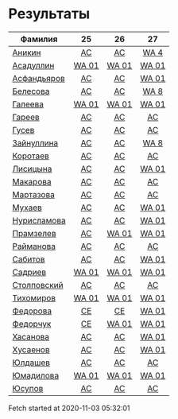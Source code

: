 # Результаты
Фамилия | 25| 26| 27
---|:---:|:---:|:---:
[Аникин](Аникин/README.md)  | [AC](Аникин/25.md) | [AC](Аникин/26.md) | [WA 4](Аникин/27.md)
[Асадуллин](Асадуллин/README.md)  | [WA 01](Асадуллин/25.md) | [WA 01](Асадуллин/26.md) | [WA 01](Асадуллин/27.md)
[Асфандьяров](Асфандьяров/README.md)  | [AC](Асфандьяров/25.md) | [AC](Асфандьяров/26.md) | [WA 01](Асфандьяров/27.md)
[Белесова](Белесова/README.md)  | [AC](Белесова/25.md) | [AC](Белесова/26.md) | [WA 8](Белесова/27.md)
[Галеева](Галеева/README.md)  | [WA 01](Галеева/25.md) | [WA 01](Галеева/26.md) | [WA 01](Галеева/27.md)
[Гареев](Гареев/README.md)  | [AC](Гареев/25.md) | [AC](Гареев/26.md) | [AC](Гареев/27.md)
[Гусев](Гусев/README.md)  | [AC](Гусев/25.md) | [AC](Гусев/26.md) | [AC](Гусев/27.md)
[Зайнуллина](Зайнуллина/README.md)  | [AC](Зайнуллина/25.md) | [AC](Зайнуллина/26.md) | [WA 8](Зайнуллина/27.md)
[Коротаев](Коротаев/README.md)  | [AC](Коротаев/25.md) | [AC](Коротаев/26.md) | [AC](Коротаев/27.md)
[Лисицына](Лисицына/README.md)  | [AC](Лисицына/25.md) | [AC](Лисицына/26.md) | [WA 01](Лисицына/27.md)
[Макарова](Макарова/README.md)  | [AC](Макарова/25.md) | [AC](Макарова/26.md) | [AC](Макарова/27.md)
[Мартазова](Мартазова/README.md)  | [AC](Мартазова/25.md) | [AC](Мартазова/26.md) | [AC](Мартазова/27.md)
[Мухаев](Мухаев/README.md)  | [AC](Мухаев/25.md) | [AC](Мухаев/26.md) | [WA 01](Мухаев/27.md)
[Нурисламова](Нурисламова/README.md)  | [AC](Нурисламова/25.md) | [AC](Нурисламова/26.md) | [WA 01](Нурисламова/27.md)
[Прамзелев](Прамзелев/README.md)  | [AC](Прамзелев/25.md) | [WA 01](Прамзелев/26.md) | [WA 01](Прамзелев/27.md)
[Райманова](Райманова/README.md)  | [AC](Райманова/25.md) | [AC](Райманова/26.md) | [AC](Райманова/27.md)
[Сабитов](Сабитов/README.md)  | [AC](Сабитов/25.md) | [AC](Сабитов/26.md) | [WA 01](Сабитов/27.md)
[Садриев](Садриев/README.md)  | [WA 01](Садриев/25.md) | [WA 01](Садриев/26.md) | [WA 01](Садриев/27.md)
[Столповский](Столповский/README.md)  | [AC](Столповский/25.md) | [AC](Столповский/26.md) | [AC](Столповский/27.md)
[Тихомиров](Тихомиров/README.md)  | [WA 01](Тихомиров/25.md) | [WA 01](Тихомиров/26.md) | [WA 01](Тихомиров/27.md)
[Федорова](Федорова/README.md)  | [CE](Федорова/25.md) | [CE](Федорова/26.md) | [WA 01](Федорова/27.md)
[Федорчук](Федорчук/README.md)  | [CE](Федорчук/25.md) | [WA 01](Федорчук/26.md) | [WA 01](Федорчук/27.md)
[Хасанова](Хасанова/README.md)  | [AC](Хасанова/25.md) | [AC](Хасанова/26.md) | [WA 01](Хасанова/27.md)
[Хусаенов](Хусаенов/README.md)  | [AC](Хусаенов/25.md) | [AC](Хусаенов/26.md) | [WA 01](Хусаенов/27.md)
[Юлдашев](Юлдашев/README.md)  | [AC](Юлдашев/25.md) | [AC](Юлдашев/26.md) | [AC](Юлдашев/27.md)
[Юмадилова](Юмадилова/README.md)  | [WA 01](Юмадилова/25.md) | [WA 01](Юмадилова/26.md) | [WA 01](Юмадилова/27.md)
[Юсупов](Юсупов/README.md)  | [AC](Юсупов/25.md) | [AC](Юсупов/26.md) | [AC](Юсупов/27.md)

Fetch started at 2020-11-03 05:32:01
